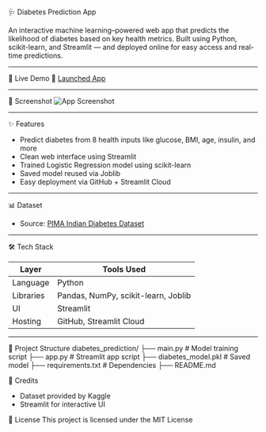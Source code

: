🩺 Diabetes Prediction App

An interactive machine learning–powered web app that predicts the likelihood of diabetes based on key health metrics. Built using Python, scikit-learn, and Streamlit — and deployed online for easy access and real-time predictions.

---

🚀 Live Demo
🔗 [Launched App](https://diabetes-prediction-app-ahsscffurbnwq34smnahup.streamlit.app/)  


---

📸 Screenshot
![App Screenshot](Screenshot.png)  


---

✨ Features

- Predict diabetes from 8 health inputs like glucose, BMI, age, insulin, and more
- Clean web interface using Streamlit
- Trained Logistic Regression model using scikit-learn
- Saved model reused via Joblib
- Easy deployment via GitHub + Streamlit Cloud

---

📊 Dataset

- Source: [PIMA Indian Diabetes Dataset](https://www.kaggle.com/datasets/uciml/pima-indians-diabetes-database)

---

🛠 Tech Stack

| Layer             | Tools Used             |
|------------------|------------------------|
| Language          | Python                 |
| Libraries         | Pandas, NumPy, scikit-learn, Joblib |
| UI                | Streamlit              |
| Hosting           | GitHub, Streamlit Cloud |

---
📂 Project Structure
diabetes_prediction/ ├── main.py              # Model training script ├── app.py               # Streamlit app script ├── diabetes_model.pkl   # Saved model ├── requirements.txt     # Dependencies ├── README.md 

🙌 Credits
- Dataset provided by Kaggle
- Streamlit for interactive UI

📄 License
This project is licensed under the MIT License

